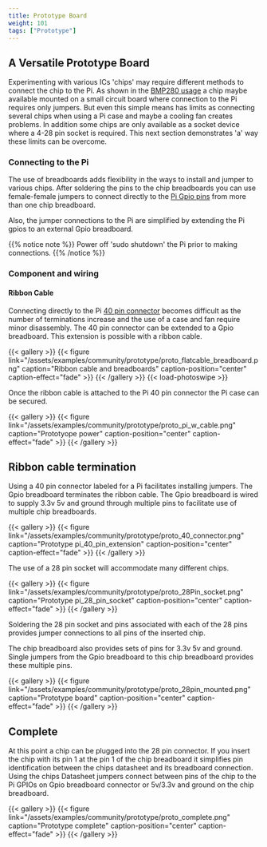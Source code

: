 ```yaml
---
title: Prototype Board
weight: 101
tags: ["Prototype"]
---
```


## A Versatile Prototype Board

Experimenting with various ICs 'chips' may require different methods to connect
the chip to the Pi.  As shown in the [BMP280 usage](/examples/communityimplementation/bmp280/) 
a chip maybe available mounted on a small circuit board where connection to the Pi 
requires only jumpers. But even this simple means has limits as connecting several
chips when using a Pi case and maybe a cooling fan creates problems. In addition 
some chips are only available as a socket device where a 4-28 pin socket is 
required. This next section demonstrates 'a' way these limits can be overcome.

### Connecting to the Pi

The use of breadboards adds flexibility in the ways to install and jumper to various
chips. After soldering the pins to the chip breadboards you can use female-female 
jumpers to connect directly to the [Pi Gpio pins](/assets/examples/community/prototype/proto_pi_cana_card.png)
 from more than one chip breadboard.

Also, the jumper connections to the Pi are simplified by extending the Pi 
gpios to an external Gpio breadboard.

{{% notice note %}}
Power off 'sudo shutdown' the Pi prior to making connections.
{{% /notice %}}

### Component and wiring

#### Ribbon Cable

Connecting directly to the Pi [40 pin connector](/assets/examples/community/prototype/proto_pi_cana_card.png) becomes difficult as the number of 
terminations increase and the use of a case and fan require minor disassembly. The
40 pin connector can be extended to a Gpio breadboard. This extension is 
possible with a ribbon cable.

{{< gallery >}}
{{< figure link="/assets/examples/community/prototype/proto_flatcable_breadboard.png" caption="Ribbon cable and breadboards" caption-position="center" caption-effect="fade" >}}
{{< /gallery >}}
{{< load-photoswipe >}}

Once the ribbon cable is attached to the Pi 40 pin connector the Pi case can be secured.

{{< gallery >}}
{{< figure link="/assets/examples/community/prototype/proto_pi_w_cable.png" caption="Prototyope power" caption-position="center" caption-effect="fade" >}}
{{< /gallery >}}

## Ribbon cable termination

Using a 40 pin connector labeled for a Pi facilitates installing jumpers. The 
Gpio breadboard terminates the ribbon cable. The Gpio breadboard is wired to supply 
3.3v 5v and ground through multiple pins to facilitate use of multiple chip 
breadboards.

{{< gallery >}}
{{< figure link="/assets/examples/community/prototype/proto_40_connector.png" caption="Prototype pi_40_pin_extension" caption-position="center" caption-effect="fade" >}}
{{< /gallery >}}

The use of a 28 pin socket will accommodate many different chips.

{{< gallery >}}
{{< figure link="/assets/examples/community/prototype/proto_28Pin_socket.png" caption="Prototype pi_28_pin_socket" caption-position="center" caption-effect="fade" >}}
{{< /gallery >}}

Soldering the 28 pin socket and pins associated with each of the 28 pins provides 
jumper connections to all pins of the inserted chip. 

The chip breadboard also provides sets of pins for 3.3v 5v and ground. Single jumpers 
from the Gpio breadboard to this chip breadboard provides these multiple pins.  

{{< gallery >}}
{{< figure link="/assets/examples/community/prototype/proto_28pin_mounted.png" caption="Prototype board" caption-position="center" caption-effect="fade" >}}
{{< /gallery >}}

## Complete 

At this point a chip can be plugged into the 28 pin connector. If you insert
the chip with its pin 1 at the pin 1 of the chip breadboard it simplifies pin 
identification between the chips datasheet and its breadboard connection. 
Using the chips Datasheet jumpers connect between pins of the chip to the Pi 
GPIOs on Gpio breadboard connector or 5v/3.3v and ground on the chip breadboard. 

{{< gallery >}}
{{< figure link="/assets/examples/community/prototype/proto_complete.png" caption="Prototype complete" caption-position="center" caption-effect="fade" >}}
{{< /gallery >}}












